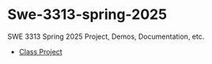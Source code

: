 # Swe-3313-spring-2025
SWE 3313 Spring 2025 Project, Demos, Documentation, etc.

-  [Class Project](project/README.md)

